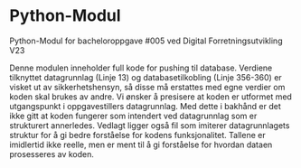 # Python-Modul
Python-Modul for bacheloroppgave #005 ved Digital Forretningsutvikling V23

Denne modulen inneholder full kode for pushing til database. 
Verdiene tilknyttet datagrunnlag (Linje 13) og databasetilkobling (Linje 356-360) er visket ut av sikkerhetshensyn, så disse må erstattes med egne verdier om koden skal brukes av andre. 
Vi ønsker å presisere at koden er utformet med utgangspunkt i oppgavestillers datagrunnlag. Med dette i bakhånd er det ikke gitt at koden fungerer som intendert ved datagrunnlag som er strukturert annerledes. 
Vedlagt ligger også fil som imiterer datagrunnlagets struktur for å gi bedre forståelse for kodens funksjonalitet. Tallene er imidlertid ikke reelle, men er ment til å gi forståelse for hvordan dataen prosesseres av koden. 
